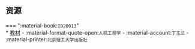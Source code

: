## 资源  
=== ":material-book:`ID20013`"  
    * [教材](http://api.cqu-openlib.cn/file?key=i9yJ528ruc7c) - :material-format-quote-open:`人机工程学` - :material-account:`丁玉兰` - :material-printer:`北京理工大学出版社`  